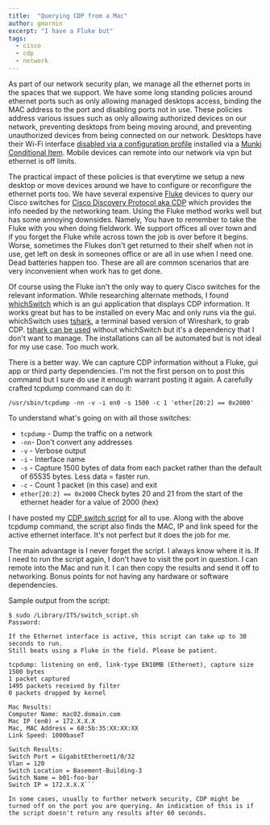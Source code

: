 ```yaml
---
title:  "Querying CDP from a Mac"
author: gmarnin
excerpt: "I have a Fluke but"
tags:
  - cisco
  - cdp
  - network
---
```



As part of our network security plan, we manage all the ethernet ports in the spaces that we support. We have some long standing policies around ethernet ports such as only allowing managed desktops access, binding the MAC address to the port and disabling ports not in use. These policies address various issues such as only allowing authorized devices on our network, preventing desktops from being moving around, and preventing unauthorized devices from being connected on our network. Desktops have their Wi-Fi interface [disabled via a configuration profile](https://github.com/gmarnin/Profiles/blob/master/Disable-Wifi-1.0.mobileconfig) installed via a [Munki Conditional Item](https://github.com/munki/munki/wiki/Conditional-Items). Mobile devices can remote into our network via vpn but ethernet is off limits.

The practical impact of these policies is that everytime we setup a new desktop or move devices around we have to configure or reconfigure the ethernet ports too. We have several expensive [Fluke](http://www.flukenetworks.com) devices to query our Cisco switches for [Cisco Discovery Protocol aka CDP](http://www.cisco.com/c/en/us/td/docs/ios/12_2/configfun/configuration/guide/ffun_c/fcf015.html)
which provides the info needed by the networking team. Using the Fluke method works well but has some annoying downsides. Namely, You have to remember to take the Fluke with you when doing fieldwork. We support offices all over town and if you forget the Fluke while across town the job is over before it begins. Worse, sometimes the Flukes don't get returned to their shelf when not in use, get left on desk in someones office or are all in use when I need one. Dead batteries happen too. These are all are common scenarios that are very inconvenient when work has to get done.  

Of course using the Fluke isn't the only way to query Cisco switches for the relevant information. While researching alternate methods, I found [whichSwitch](http://www.computernetworkbasics.com/whichswitch/) which is an gui application that displays CDP information. It works great but has to be installed on every Mac and only runs via the gui. whichSwitch uses [tshark](https://www.wireshark.org/docs/man-pages/tshark.html), a terminal based version of Wireshark, to grab CDP.  [tshark can be used](https://wiki.wireshark.org/CDP) without whichSwitch but it's a dependency that I don't want to manage. The installations can all be automated but is not ideal for my use case. Too much work.

There is a better way. We can capture CDP information without a Fluke, gui app or third party dependencies. I'm not the first person on to post this command but I sure do use it enough  warrant posting it again. A carefully crafted tcpdump command can do it:

`/usr/sbin/tcpdump -nn -v -i en0 -s 1500 -c 1 'ether[20:2] == 0x2000'`

To understand what's going on with all those switches:

- `tcpdump` - Dump the traffic on a network
- `-nn`- Don't convert any addresses
- `-v` - Verbose output
- `-i` - Interface name
- `-s` - Capture 1500 bytes of data from each packet rather than the default of 65535 bytes. Less data = faster run.
- `-c` - Count 1 packet (in this case) and exit
- `ether[20:2] == 0x2000` Check bytes 20 and 21 from the start of the ethernet header for a value of 2000 (hex)

I have posted my [CDP switch script](https://github.com/gmarnin/Mac-Scripts/blob/master/switch_script.sh) for all to use. Along with the above tcpdump command, the script also finds the MAC, IP and link speed for the active ethernet interface. It's not perfect but it does the job for me.

The main advantage is I never forget the script. I always know where it is. If I need to run the script again, I don't have to visit the port in question. I can remote into the Mac and run it. I can then copy the results and send it off to networking. Bonus points for not having any hardware or software dependencies.

Sample output from the script:
```
$ sudo /Library/ITS/switch_script.sh
Password:

If the Ethernet interface is active, this script can take up to 30 seconds to run.
Still beats using a Fluke in the field. Please be patient.

tcpdump: listening on en0, link-type EN10MB (Ethernet), capture size 1500 bytes
1 packet captured
1495 packets received by filter
0 packets dropped by kernel

Mac Results:
Computer Name: mac02.domain.com
Mac IP (en0) = 172.X.X.X
Mac, MAC Address = 68:5b:35:XX:XX:XX
Link Speed: 1000baseT

Switch Results:
Switch Port = GigabitEthernet1/0/32
Vlan = 120
Switch Location = Basement-Building-3
Switch Name = b01-foo-bar
Switch IP = 172.X.X.X```

In some cases, usually to further network security, CDP might be turned off on the port you are querying. An indication of this is if the script doesn't return any results after 60 seconds.
